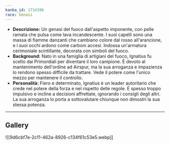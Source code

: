 ```yaml
---
kanka_id: 1714396
race: Genasi
---
```


* **Descrizione:** Un genasi del fuoco dall'aspetto
  imponente, con pelle ramata che pulsa come lava incandescente. I suoi
  capelli sono una massa di fiamme danzanti che cambiano colore dal rosso
  all'arancione, e i suoi occhi ardono come carboni accesi. Indossa
  un'armatura cerimoniale scintillante, decorata con simboli del fuoco.
* **Background:**
  Nato in una famiglia di artigiani del fuoco, Ignatius fu scelto dai
  Primordiali per diventare il loro campione. È devoto al mantenimento
  dell'ordine ad Airspur, ma la sua arroganza e impazienza lo rendono
  spesso difficile da trattare. Vede il potere come l'unico mezzo per
  mantenere il controllo.
* **Personalità:** Fiero e
  determinato, Ignatius è un leader autoritario che crede nel potere della
  forza e nel rispetto delle regole. È spesso troppo impulsivo e incline a
  decisioni affrettate, ignorando i consigli degli altri. La sua
  arroganza lo porta a sottovalutare chiunque non dimostri la sua stessa
  potenza.

***
## Gallery
![[9d6cbf7e-2c11-462a-8926-c134f61c53e5.webp]]